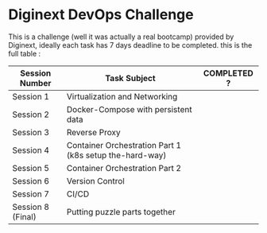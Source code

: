 # Diginext DevOps Challenge

This is a challenge (well it was actually a real bootcamp) provided by Diginext, ideally each task  has 7 days deadline to be completed.
this is the full table :

| Session Number    | Task Subject                                             | COMPLETED ? |
|-------------------|----------------------------------------------------------|-------------|
| Session 1         | Virtualization and Networking                            |             |
| Session 2         | Docker-Compose with persistent data                      |             |
| Session 3         | Reverse Proxy                                            |             |
| Session 4         | Container Orchestration Part 1 (k8s setup the-hard-way)  |             |
| Session 5         | Container Orchestration Part 2                           |             |
| Session 6         | Version Control                                          |             |
| Session 7         | CI/CD                                                    |             |
| Session 8 (Final) | Putting puzzle parts together                            |             |

